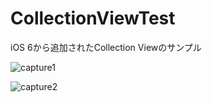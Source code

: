 CollectionViewTest
==================

iOS 6から追加されたCollection Viewのサンプル

![capture1](https://raw.github.com/koogawa/CollectionViewTest/master/capture1.png)

![capture2](https://raw.github.com/koogawa/CollectionViewTest/master/capture2.png)
